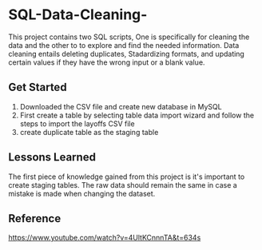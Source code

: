 # SQL-Data-Cleaning-
This project contains two SQL scripts, One is specifically for cleaning the data and the other to to explore and find the needed information.
Data cleaning entails deleting duplicates, Stadardizing formats, and updating certain values if they have the wrong input or a blank value.


## Get Started
1) Downloaded the CSV file and create new database in MySQL
2) First create a table by selecting table data import wizard and follow the steps to import the layoffs CSV file
3) create duplicate table as the staging table

## Lessons Learned
The first piece of knowledge gained from this project is it's important to create staging tables. The raw data should remain the same in case a mistake is made when changing the dataset.

## Reference
https://www.youtube.com/watch?v=4UltKCnnnTA&t=634s


